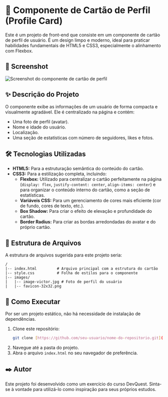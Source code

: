 # 🚀 Componente de Cartão de Perfil (Profile Card)

Este é um projeto de front-end que consiste em um componente de cartão de perfil de usuário. É um design limpo e moderno, ideal para praticar habilidades fundamentais de HTML5 e CSS3, especialmente o alinhamento com Flexbox.

## 📸 Screenshot

![Screenshot do componente de cartão de perfil](./image_6046e8.png)

## ✨ Descrição do Projeto

O componente exibe as informações de um usuário de forma compacta e visualmente agradável. Ele é centralizado na página e contém:
- Uma foto de perfil (avatar).
- Nome e idade do usuário.
- Localização.
- Uma seção de estatísticas com número de seguidores, likes e fotos.

## 🛠️ Tecnologias Utilizadas

- **HTML5:** Para a estruturação semântica do conteúdo do cartão.
- **CSS3:** Para a estilização completa, incluindo:
    - **Flexbox:** Utilizado para centralizar o cartão perfeitamente na página (`display: flex`, `justify-content: center`, `align-items: center`) e para organizar o conteúdo interno do cartão, como a seção de estatísticas.
    - **Variáveis CSS:** Para um gerenciamento de cores mais eficiente (cor de fundo, cores de texto, etc.).
    - **Box Shadow:** Para criar o efeito de elevação e profundidade do cartão.
    - **Border Radius:** Para criar as bordas arredondadas do avatar e do próprio cartão.

## 📂 Estrutura de Arquivos

A estrutura de arquivos sugerida para este projeto seria:

```
/
|-- index.html         # Arquivo principal com a estrutura do cartão
|-- style.css          # Folha de estilos para o componente
|-- images/
|   |-- image-victor.jpg # Foto de perfil do usuário
|   |-- favicon-32x32.png
```

## 📄 Como Executar

Por ser um projeto estático, não há necessidade de instalação de dependências.

1.  Clone este repositório:
    ```bash
    git clone [https://github.com/seu-usuario/nome-do-repositorio.git](https://github.com/seu-usuario/nome-do-repositorio.git)
    ```
2.  Navegue até a pasta do projeto.
3.  Abra o arquivo `index.html` no seu navegador de preferência.

## ✒️ Autor

Este projeto foi desenvolvido como um exercício do curso DevQuest. Sinta-se à vontade para utilizá-lo como inspiração para seus próprios estudos.
